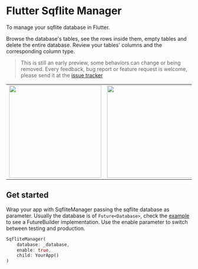 # Flutter Sqflite Manager
To manage your sqflite database in Flutter. 

Browse the database's tables, see the rows inside them, empty tables and delete the entire database. 
Review your tables' columns and the corresponding column type.
> This is still an early preview, some behaviors can change or being removed. Every feedback, bug report or feature request is welcome, please send it at the <a href="https://github.com/mcrovero/flutter_sqflite_manager/issues">issue tracker</a>
<table>
  <tr>
    <td><img src="https://github.com/mcrovero/flutter_sqflite_manager/raw/master/assets/screen1.png" width="250"></td>
    <td><img src="https://github.com/mcrovero/flutter_sqflite_manager/raw/master/assets/screen2.png" width="250"></td>
    <td><img src="https://github.com/mcrovero/flutter_sqflite_manager/raw/master/assets/screen3.png" width="250"></td>
  </tr>
</table>

## Get started
Wrap your app with SqfliteManager passing the sqflite database as parameter. 
Usually the database is of `Future<Database>`, check the <a href="https://github.com/mcrovero/flutter_sqflite_manager/tree/master/example">example</a> to see a FutureBuilder implementation.
Use the enable parameter to switch between testing and production.
```dart
SqfliteManager(
    database: _database,
    enable: true,
    child: YourApp()
)
```
